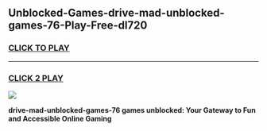 
## Unblocked-Games-drive-mad-unblocked-games-76-Play-Free-dl720
<h3>
<a href="https://premium76.site?title=drive-mad-unblocked-games-76&ref=22A">CLICK TO PLAY</a></h3>
<hr>

<h3>
<a href="https://premium76.site?title=drive-mad-unblocked-games-76&ref=22A">CLICK 2 PLAY</a>
  
</h3>

<a href="https://premium76.site?title=drive-mad-unblocked-games-76&ref=22A"><img src="https://clearcache.store/games.png"></a>


**drive-mad-unblocked-games-76 games unblocked: Your Gateway to Fun and Accessible Online Gaming**
